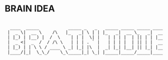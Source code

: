 # BRAIN IDEA

<pre>                                                          
  ____  _____           _____ _   _   _____ _____ _____ ______          
 |  _ \|  __ \    /\   |_   _| \ | | |_   _|  __ \_   _|  ____|   /\    
 | |_) | |__) |  /  \    | | |  \| |   | | | |  | || | | |__     /  \   
 |  _ &lt;|  _  /  / /\ \   | | | . ` |   | | | |  | || | |  __|   / /\ \  
 | |_) | | \ \ / ____ \ _| |_| |\  |  _| |_| |__| || |_| |____ / ____ \ 
 |____/|_|  \_\_/    \_\_____|_| \_| |_____|_____/_____|______/_/    \_\
 </pre>
